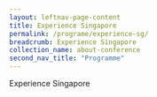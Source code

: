 ```yaml
---
layout: leftnav-page-content
title: Experience Singapore
permalink: /programe/experience-sg/
breadcrumb: Experience Singapore
collection_name: about-conference
second_nav_title: "Programme"
---
```


Experience Singapore
